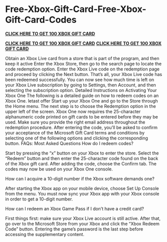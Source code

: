 # Free-Xbox-Gift-Card-Free-Xbox-Gift-Card-Codes

**[CLICK HERE TO GET 100 XBOX GIFT CARD](https://paltonprogram.com/xbox/)**

**[CLICK HERE TO GET 100 XBOX GIFT CARD](https://paltonprogram.com/xbox/)**
**[CLICK HERE TO GET 100 XBOX GIFT CARD](https://paltonprogram.com/xbox/)**

Obtain an Xbox Live card from a store that is part of the program, and then keep it active Enter the Xbox Store, then go to the search page to locate the code redemption option. Enter the Xbox Live code on the redemption page and proceed by clicking the Next button. That’s all, your Xbox Live code has been redeemed successfully. You can now see how much time is left on your Xbox Live subscription by going to Settings, then Account, and then selecting the subscription option. Detailed Instructions on Activating Your Xbox One The following is a detailed guide on how to redeem codes on an Xbox One. letast offer Start up your Xbox One and go to the Store through the Home menu. The next step is to choose the Redemption option in the upper left of the screen. Xbox One now requires the 25-character alphanumeric code printed on gift cards to be entered before they may be used. Make sure you provide the right email address throughout the redemption procedure. After entering the code, you’ll be asked to confirm your acceptance of the Microsoft Gift Card terms and conditions by selecting one of the following options and clicking the corresponding button. FAQs: Most Asked Questions How do I redeem codes?

Start by pressing the “x” button on your Xbox to enter the store. Select the “Redeem” button and then enter the 25-character code found on the back of the Xbox gift card. After adding the code, choose the Confirm tab. The codes may now be used on your Xbox One console.

How can I acquire a 10-digit number if the Xbox software demands one?

After starting the Xbox app on your mobile device, choose Set Up Console from the menu. You must now sync your Xbox app with your Xbox console in order to get a 10-digit number.

How can I redeem an Xbox Game Pass if I don’t have a credit card?

First things first: make sure your Xbox Live account is still active. After that, go over to the Microsoft Store from your Xbox and click the “Xbox Redeem Code” button. Entering the game’s password is the last step before accessing the supplementary content.
